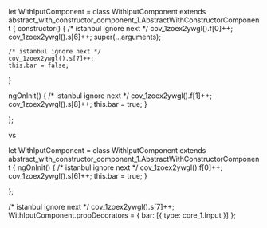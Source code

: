 let WithIputComponent = class WithIputComponent extends abstract_with_constructor_component_1.AbstractWithConstructorComponent {
  constructor() {
    /* istanbul ignore next */
    cov_1zoex2ywgl().f[0]++;
    cov_1zoex2ywgl().s[6]++;
    super(...arguments);

    /* istanbul ignore next */
    cov_1zoex2ywgl().s[7]++;
    this.bar = false;
  }

  ngOnInit() {
    /* istanbul ignore next */
    cov_1zoex2ywgl().f[1]++;
    cov_1zoex2ywgl().s[8]++;
    this.bar = true;
  }

};


vs

let WithIputComponent = class WithIputComponent extends abstract_with_constructor_component_1.AbstractWithConstructorComponent {
  ngOnInit() {
    /* istanbul ignore next */
    cov_1zoex2ywgl().f[0]++;
    cov_1zoex2ywgl().s[6]++;
    this.bar = true;
  }

};

/* istanbul ignore next */
cov_1zoex2ywgl().s[7]++;
WithIputComponent.propDecorators = {
  bar: [{
    type: core_1.Input
  }]
};
